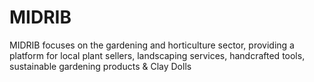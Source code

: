 # MIDRIB
MIDRIB focuses on the gardening and horticulture sector, providing a platform for local plant sellers, landscaping services, handcrafted tools, sustainable gardening products &amp; Clay Dolls
